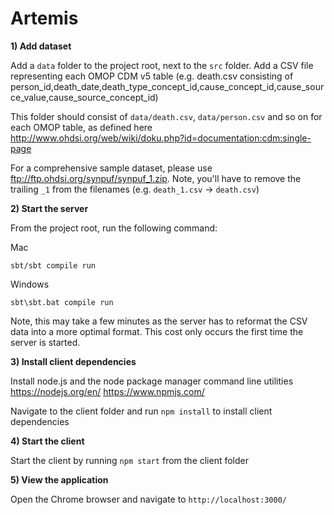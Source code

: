 # Artemis

**1) Add dataset**

Add a `data` folder to the project root, next to the `src` folder.
Add a CSV file representing each OMOP CDM v5 table (e.g. death.csv consisting of person_id,death_date,death_type_concept_id,cause_concept_id,cause_source_value,cause_source_concept_id)

This folder should consist of `data/death.csv`, `data/person.csv` and so on for each OMOP table, as defined here http://www.ohdsi.org/web/wiki/doku.php?id=documentation:cdm:single-page

For a comprehensive sample dataset, please use ftp://ftp.ohdsi.org/synpuf/synpuf_1.zip. Note, you'll have to remove the trailing `_1` from the filenames (e.g. `death_1.csv` -> `death.csv`)

**2) Start the server**

From the project root, run the following command:

Mac

`sbt/sbt compile run`

Windows

`sbt\sbt.bat compile run`

Note, this may take a few minutes as the server has to reformat the CSV data into a more optimal format. This cost only occurs the first time the server is started. 

**3) Install client dependencies**

Install node.js and the node package manager command line utilities 
https://nodejs.org/en/
https://www.npmjs.com/

Navigate to the client folder and run `npm install` to install client dependencies

**4) Start the client**

Start the client by running `npm start` from the client folder


**5) View the application**

Open the Chrome browser and navigate to `http://localhost:3000/`
